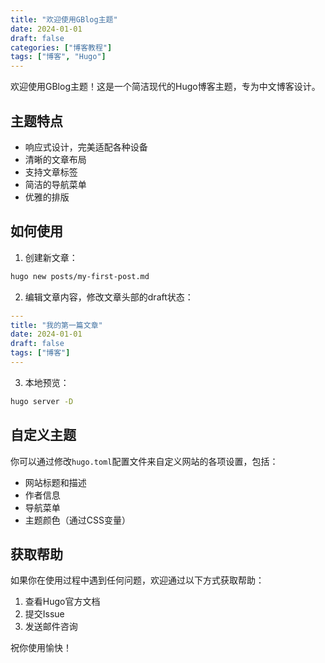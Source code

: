 ```yaml
---
title: "欢迎使用GBlog主题"
date: 2024-01-01
draft: false
categories: ["博客教程"]
tags: ["博客", "Hugo"]
---
```


欢迎使用GBlog主题！这是一个简洁现代的Hugo博客主题，专为中文博客设计。

## 主题特点

- 响应式设计，完美适配各种设备
- 清晰的文章布局
- 支持文章标签
- 简洁的导航菜单
- 优雅的排版

## 如何使用

1. 创建新文章：
```bash
hugo new posts/my-first-post.md
```

2. 编辑文章内容，修改文章头部的draft状态：
```yaml
---
title: "我的第一篇文章"
date: 2024-01-01
draft: false
tags: ["博客"]
---
```

3. 本地预览：
```bash
hugo server -D
```

## 自定义主题

你可以通过修改`hugo.toml`配置文件来自定义网站的各项设置，包括：

- 网站标题和描述
- 作者信息
- 导航菜单
- 主题颜色（通过CSS变量）

## 获取帮助

如果你在使用过程中遇到任何问题，欢迎通过以下方式获取帮助：

1. 查看Hugo官方文档
2. 提交Issue
3. 发送邮件咨询

祝你使用愉快！